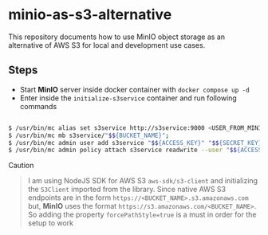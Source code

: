 # minio-as-s3-alternative

This repository documents how to use MinIO object storage as an alternative of AWS S3 for local and development use cases.

## Steps

- Start **MinIO** server inside docker container with `docker compose up -d`
- Enter inside the `initialize-s3service` container and run following commands

```bash

$ /usr/bin/mc alias set s3service http://s3service:9000 <USER_FROM_MINIO_ENV_FILE> <PASSWORD_FROM_MINIO_ENV_FILE>;
$ /usr/bin/mc mb s3service/"$${BUCKET_NAME}";
$ /usr/bin/mc admin user add s3service "$${ACCESS_KEY}" "$${SECRET_KEY}";
$ /usr/bin/mc admin policy attach s3service readwrite --user "$${ACCESS_KEY}";

```

> [!Caution]

> I am using NodeJS SDK for AWS S3 `aws-sdk/s3-client` and initializing the `S3Client` imported from the library. Since native AWS S3 endpoints are in the form `https://<BUCKET_NAME>.s3.amazonaws.com` but, **MinIO** uses the format `https://s3.amazonaws.com/<BUCKET_NAME>`. So adding the property `forcePathStyle=true` is a must in order for the setup to work
